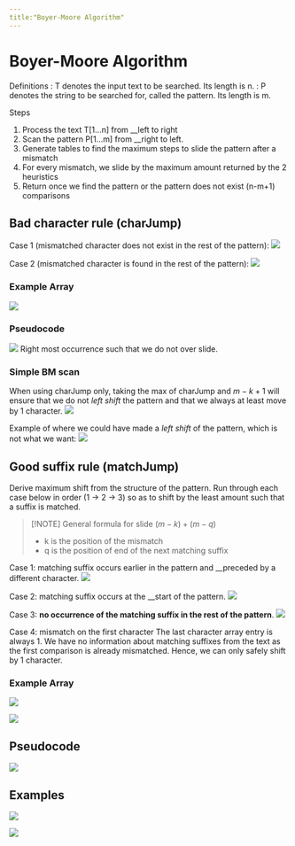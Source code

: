 ```yaml
---
title:"Boyer-Moore Algorithm"
---
```

# Boyer-Moore Algorithm
Definitions
: T denotes the input text to be searched. Its length is n.
: P denotes the string to be searched for, called the pattern. Its length is m.

Steps
1. Process the text T[1...n] from __left to right
2. Scan the pattern P[1...m] from __right to left.
3. Generate tables to find the maximum steps to slide the pattern after a mismatch
4. For every mismatch, we slide by the maximum amount returned by the 2 heuristics
5. Return once we find the pattern or the pattern does not exist (n-m+1) comparisons
## Bad character rule (charJump)
Case 1 (mismatched character does not exist in the rest of the pattern):
![](https://i.imgur.com/9Xh5LdF.png)

Case 2 (mismatched character is found in the rest of the pattern):
![](https://i.imgur.com/2GquQpN.png)

### Example Array
![](https://i.imgur.com/qIMeHEg.png)

### Pseudocode
![](https://i.imgur.com/gtsvjfQ.png)
Right most occurrence such that we do not over slide.

### Simple BM scan
When using charJump only, taking the max of charJump and $m-k+1$ will ensure that we do not _left  shift_ the pattern and that we always at least move by 1 character.
![](https://i.imgur.com/NHcbWYL.png)

Example of where we could have made a _left shift_ of the pattern, which is not what we want:
![](https://i.imgur.com/wsmOIaK.png)

## Good suffix rule (matchJump)
Derive maximum shift from the structure of the pattern.
Run through each case below in order (1 -> 2 -> 3) so as to shift by the least amount such that a suffix is matched.
> [!NOTE] General formula for slide
> $(m-k)+(m-q$)
> - k is the position of the mismatch
> - q is the position of end of the next matching suffix

Case 1: matching suffix occurs earlier in the pattern and __preceded by a different character.
![](https://i.imgur.com/kSib0oL.png)

Case 2: matching suffix occurs at the __start of the pattern.
![](https://i.imgur.com/SeNC4aR.png)

Case 3: __no occurrence of the matching suffix in the rest of the pattern__.
![](https://i.imgur.com/TzWDiUH.png)

Case 4: mismatch on the first character
The last character array entry is always 1. We have no information about matching suffixes from the text as the first comparison is already mismatched. Hence, we can only safely shift by 1 character.
### Example Array
![](https://i.imgur.com/I0EBLMT.png)

![](https://i.imgur.com/FkttkeI.png)

## Pseudocode
![](https://i.imgur.com/ws3S3db.png)

## Examples
![](https://i.imgur.com/0V5xsxb.png)

![](https://i.imgur.com/OuyvZnO.png)
